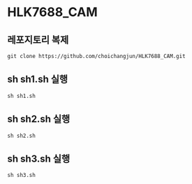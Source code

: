 # HLK7688_CAM

## 레포지토리 복제
    git clone https://github.com/choichangjun/HLK7688_CAM.git

## sh sh1.sh 실행 

    sh sh1.sh
## sh sh2.sh 실행
    sh sh2.sh

## sh sh3.sh 실행
    sh sh3.sh
  
  
  
  


